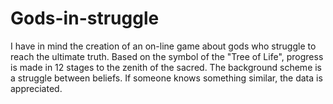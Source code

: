 # Gods-in-struggle
I have in mind the creation of an on-line game about gods who struggle to reach the ultimate truth. Based on the symbol of the "Tree of Life", progress is made in 12 stages to the zenith of the sacred. The background scheme is a struggle between beliefs. If someone knows something similar, the data is appreciated.
